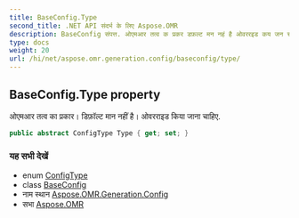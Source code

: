 ```yaml
---
title: BaseConfig.Type
second_title: .NET API संदर्भ के लिए Aspose.OMR
description: BaseConfig संपत्त. ओएमआर तत्व क प्रकर डफ़ल्ट मन नहं है ओवररइड कय जन चहए.
type: docs
weight: 20
url: /hi/net/aspose.omr.generation.config/baseconfig/type/
---
```

## BaseConfig.Type property

ओएमआर तत्व का प्रकार। डिफ़ॉल्ट मान नहीं है। ओवरराइड किया जाना चाहिए.

```csharp
public abstract ConfigType Type { get; set; }
```

### यह सभी देखें

* enum [ConfigType](../../../aspose.omr.generation.config.enums/configtype/)
* class [BaseConfig](../)
* नाम स्थान [Aspose.OMR.Generation.Config](../../baseconfig/)
* सभा [Aspose.OMR](../../../)


